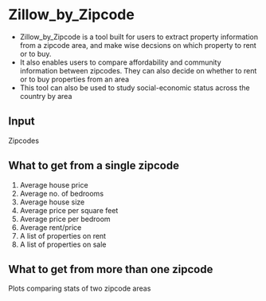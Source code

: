 # Zillow_by_Zipcode
* Zillow_by_Zipcode is a tool built for users to extract property information from a zipcode area, and make wise decsions on which property to rent or to buy. 
* It also enables users to compare affordability and community information between zipcodes. They can also decide on whether to rent or to buy properties from an area
* This tool can also be used to study social-economic status across the country by area


## Input
Zipcodes

## What to get from a single zipcode
1. Average house price
2. Average no. of bedrooms
3. Average house size
4. Average price per square feet
5. Average price per bedroom
6. Average rent/price
7. A list of properties on rent
8. A list of properties on sale

## What to get from more than one zipcode
Plots comparing stats of two zipcode areas



